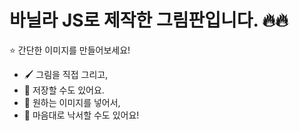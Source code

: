 # 바닐라 JS로 제작한 그림판입니다. 🔥🔥

⭐️ 간단한 이미지를 만들어보세요!

- 🖌 그림을 직접 그리고,
- 📀 저장할 수도 있어요.
- 📸 원하는 이미지를 넣어서,
- 🎨 마음대로 낙서할 수도 있어요!
